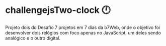 # challengejsTwo-clock :clock12:
Projeto dois do Desafio 7 projetos em 7 dias da b7Web, onde o objetivo foi desenvolver dois relógios com foco apenas no JavaScript, um deles sendo analógico e o outro digital.
